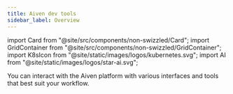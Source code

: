 ```yaml
---
title: Aiven dev tools
sidebar_label: Overview
---
```


import Card from "@site/src/components/non-swizzled/Card";
import GridContainer from "@site/src/components/non-swizzled/GridContainer";
import K8sIcon from "@site/static/images/logos/kubernetes.svg";
import AI from "@site/static/images/logos/star-ai.svg";

You can interact with the Aiven platform with various interfaces and tools that best suit your workflow.

 <GridContainer>
    <Card
      to="/docs/tools/terraform/get-started"
      iconName="terraform"
      title="Aiven Terraform Provider"
      description="Discover our Terraform Provider."
    />
     <Card
      to="/docs/tools/kubernetes"
      iconComponent={K8sIcon}
      title="Aiven Kubernetes Operator"
      description="Discover our Kubernetes Operator."
    />
    <Card
      to="/docs/tools/api"
      iconName="tools"
      title="Aiven API"
      description="Discover our APIs."
    />
    <Card
      to="/docs/tools/cli"
      iconName="tools"
      title="Aiven CLI"
      description="Discover our CLI."
    />
    <Card
      to="/docs/tools/query-optimizer"
      iconComponent={AI}
      title="SQL query optimizer"
      description="Use AI to optimize your queries."
    />
</GridContainer>

